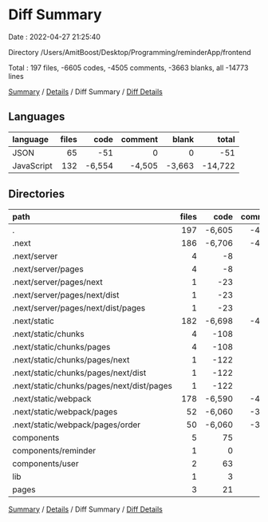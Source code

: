# Diff Summary

Date : 2022-04-27 21:25:40

Directory /Users/AmitBoost/Desktop/Programming/reminderApp/frontend

Total : 197 files,  -6605 codes, -4505 comments, -3663 blanks, all -14773 lines

[Summary](results.md) / [Details](details.md) / Diff Summary / [Diff Details](diff-details.md)

## Languages
| language | files | code | comment | blank | total |
| :--- | ---: | ---: | ---: | ---: | ---: |
| JSON | 65 | -51 | 0 | 0 | -51 |
| JavaScript | 132 | -6,554 | -4,505 | -3,663 | -14,722 |

## Directories
| path | files | code | comment | blank | total |
| :--- | ---: | ---: | ---: | ---: | ---: |
| . | 197 | -6,605 | -4,505 | -3,663 | -14,773 |
| .next | 186 | -6,706 | -4,527 | -3,676 | -14,909 |
| .next/server | 4 | -8 | -6 | 0 | -14 |
| .next/server/pages | 4 | -8 | -6 | 0 | -14 |
| .next/server/pages/next | 1 | -23 | -15 | -9 | -47 |
| .next/server/pages/next/dist | 1 | -23 | -15 | -9 | -47 |
| .next/server/pages/next/dist/pages | 1 | -23 | -15 | -9 | -47 |
| .next/static | 182 | -6,698 | -4,521 | -3,676 | -14,895 |
| .next/static/chunks | 4 | -108 | -78 | -70 | -256 |
| .next/static/chunks/pages | 4 | -108 | -78 | -70 | -256 |
| .next/static/chunks/pages/next | 1 | -122 | -87 | -79 | -288 |
| .next/static/chunks/pages/next/dist | 1 | -122 | -87 | -79 | -288 |
| .next/static/chunks/pages/next/dist/pages | 1 | -122 | -87 | -79 | -288 |
| .next/static/webpack | 178 | -6,590 | -4,443 | -3,606 | -14,639 |
| .next/static/webpack/pages | 52 | -6,060 | -3,913 | -3,606 | -13,579 |
| .next/static/webpack/pages/order | 50 | -6,060 | -3,913 | -3,606 | -13,579 |
| components | 5 | 75 | 5 | 7 | 87 |
| components/reminder | 1 | 0 | -5 | -1 | -6 |
| components/user | 2 | 63 | 9 | 9 | 81 |
| lib | 1 | 3 | 0 | 0 | 3 |
| pages | 3 | 21 | 17 | 6 | 44 |

[Summary](results.md) / [Details](details.md) / Diff Summary / [Diff Details](diff-details.md)
